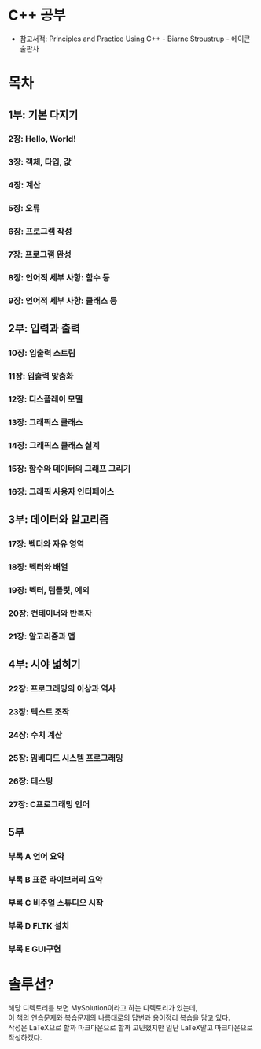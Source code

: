 # C++ 공부

* 참고서적: Principles and Practice Using C++ - Biarne Stroustrup - 에이콘출판사

# 목차

## 1부: 기본 다지기

### 2장: Hello, World!

### 3장: 객체, 타입, 값

### 4장: 계산

### 5장: 오류

### 6장: 프로그램 작성

### 7장: 프로그램 완성

### 8장: 언어적 세부 사항: 함수 등

### 9장: 언어적 세부 사항: 클래스 등

## 2부: 입력과 출력

### 10장: 입출력 스트림

### 11장: 입출력 맞춤화

### 12장: 디스플레이 모델

### 13장: 그래픽스 클래스

### 14장: 그래픽스 클래스 설계

### 15장: 함수와 데이터의 그래프 그리기

### 16장: 그래픽 사용자 인터페이스

## 3부: 데이터와 알고리즘

### 17장: 벡터와 자유 영역

### 18장: 벡터와 배열

### 19장: 벡터, 템플릿, 예외

### 20장: 컨테이너와 반복자

### 21장: 알고리즘과 맵

## 4부: 시야 넓히기

### 22장: 프로그래밍의 이상과 역사

### 23장: 텍스트 조작

### 24장: 수치 계산

### 25장: 임베디드 시스템 프로그래밍

### 26장: 테스팅

### 27장: C프로그래밍 언어

## 5부

### 부록 A 언어 요약

### 부록 B 표준 라이브러리 요약

### 부록 C 비주얼 스튜디오 시작

### 부록 D FLTK 설치

### 부록 E GUI구현

# 솔루션?

해당 디렉토리를 보면 MySolution이라고 하는 디렉토리가 있는데,  
이 책의 연습문제와 복습문제의 나름대로의 답변과 용어정리 복습을 담고 있다.  
작성은 LaTeX으로 할까 마크다운으로 할까 고민했지만 일단 LaTeX말고 마크다운으로 작성하겠다.  

